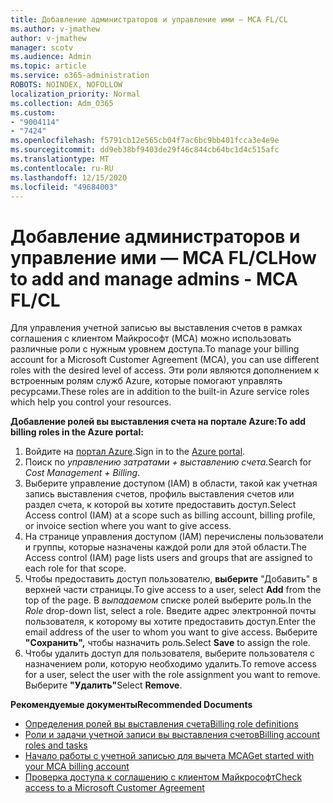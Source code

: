 ```yaml
---
title: Добавление администраторов и управление ими — MCA FL/CL
ms.author: v-jmathew
author: v-jmathew
manager: scotv
ms.audience: Admin
ms.topic: article
ms.service: o365-administration
ROBOTS: NOINDEX, NOFOLLOW
localization_priority: Normal
ms.collection: Adm_O365
ms.custom:
- "9004114"
- "7424"
ms.openlocfilehash: f5791cb12e565cb04f7ac6bc9bb401fcca3e4e9e
ms.sourcegitcommit: dd9eb38bf9403de29f46c844cb64bc1d4c515afc
ms.translationtype: MT
ms.contentlocale: ru-RU
ms.lasthandoff: 12/15/2020
ms.locfileid: "49684003"
---
```

# <a name="how-to-add-and-manage-admins---mca-flcl"></a><span data-ttu-id="60895-102">Добавление администраторов и управление ими — MCA FL/CL</span><span class="sxs-lookup"><span data-stu-id="60895-102">How to add and manage admins - MCA FL/CL</span></span>

<span data-ttu-id="60895-103">Для управления учетной записью вы выставления счетов в рамках соглашения с клиентом Майкрософт (MCA) можно использовать различные роли с нужным уровнем доступа.</span><span class="sxs-lookup"><span data-stu-id="60895-103">To manage your billing account for a Microsoft Customer Agreement (MCA), you can use different roles with the desired level of access.</span></span> <span data-ttu-id="60895-104">Эти роли являются дополнением к встроенным ролям служб Azure, которые помогают управлять ресурсами.</span><span class="sxs-lookup"><span data-stu-id="60895-104">These roles are in addition to the built-in Azure service roles which help you control your resources.</span></span>

<span data-ttu-id="60895-105">**Добавление ролей вы выставления счета на портале Azure:**</span><span class="sxs-lookup"><span data-stu-id="60895-105">**To add billing roles in the Azure portal:**</span></span>

1. <span data-ttu-id="60895-106">Войдите на [портал Azure](https://portal.azure.com/).</span><span class="sxs-lookup"><span data-stu-id="60895-106">Sign in to the [Azure portal](https://portal.azure.com/).</span></span>
2. <span data-ttu-id="60895-107">Поиск по *управлению затратами + выставлению счета.*</span><span class="sxs-lookup"><span data-stu-id="60895-107">Search for *Cost Management + Billing*.</span></span>
3. <span data-ttu-id="60895-108">Выберите управление доступом (IAM) в области, такой как учетная запись выставления счетов, профиль выставления счетов или раздел счета, к которой вы хотите предоставить доступ.</span><span class="sxs-lookup"><span data-stu-id="60895-108">Select Access control (IAM) at a scope such as billing account, billing profile, or invoice section where you want to give access.</span></span>
4. <span data-ttu-id="60895-109">На странице управления доступом (IAM) перечислены пользователи и группы, которые назначены каждой роли для этой области.</span><span class="sxs-lookup"><span data-stu-id="60895-109">The Access control (IAM) page lists users and groups that are assigned to each role for that scope.</span></span>
5. <span data-ttu-id="60895-110">Чтобы предоставить доступ пользователю, **выберите** "Добавить" в верхней части страницы.</span><span class="sxs-lookup"><span data-stu-id="60895-110">To give access to a user, select **Add** from the top of the page.</span></span> <span data-ttu-id="60895-111">В *выпадаемом* списке ролей выберите роль.</span><span class="sxs-lookup"><span data-stu-id="60895-111">In the *Role* drop-down list, select a role.</span></span> <span data-ttu-id="60895-112">Введите адрес электронной почты пользователя, к которому вы хотите предоставить доступ.</span><span class="sxs-lookup"><span data-stu-id="60895-112">Enter the email address of the user to whom you want to give access.</span></span> <span data-ttu-id="60895-113">Выберите **"Сохранить",** чтобы назначить роль.</span><span class="sxs-lookup"><span data-stu-id="60895-113">Select **Save** to assign the role.</span></span>
6. <span data-ttu-id="60895-114">Чтобы удалить доступ для пользователя, выберите пользователя с назначением роли, которую необходимо удалить.</span><span class="sxs-lookup"><span data-stu-id="60895-114">To remove access for a user, select the user with the role assignment you want to remove.</span></span> <span data-ttu-id="60895-115">Выберите **"Удалить"**</span><span class="sxs-lookup"><span data-stu-id="60895-115">Select **Remove**.</span></span>

<span data-ttu-id="60895-116">**Рекомендуемые документы**</span><span class="sxs-lookup"><span data-stu-id="60895-116">**Recommended Documents**</span></span>

- [<span data-ttu-id="60895-117">Определения ролей вы выставления счета</span><span class="sxs-lookup"><span data-stu-id="60895-117">Billing role definitions</span></span>](https://docs.microsoft.com/azure/cost-management-billing/manage/understand-mca-roles)
- [<span data-ttu-id="60895-118">Роли и задачи учетной записи вы выставления счетов</span><span class="sxs-lookup"><span data-stu-id="60895-118">Billing account roles and tasks</span></span>](https://docs.microsoft.com/azure/cost-management-billing/manage/understand-mca-roles#billing-account-roles-and-tasks)
- [<span data-ttu-id="60895-119">Начало работы с учетной записью для вычета MCA</span><span class="sxs-lookup"><span data-stu-id="60895-119">Get started with your MCA billing account</span></span>](https://docs.microsoft.com/azure/cost-management-billing/understand/mca-overview)
- [<span data-ttu-id="60895-120">Проверка доступа к соглашению с клиентом Майкрософт</span><span class="sxs-lookup"><span data-stu-id="60895-120">Check access to a Microsoft Customer Agreement</span></span>](https://docs.microsoft.com/azure/cost-management-billing/manage/change-credit-card?WT.mc_id=Portal-Microsoft_Azure_Support%22%20%5Cl%20%22manage-credit-cards-for-a-microsoft-customer-agreement%22%20%5Ct%20%22_blank#check-the-type-of-your-account)
